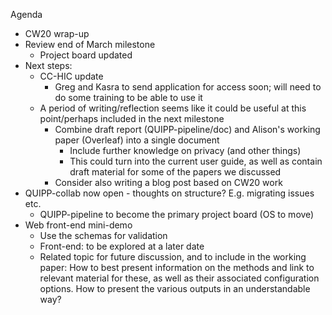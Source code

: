 Agenda
- CW20 wrap-up
- Review end of March milestone
  - Project board updated
- Next steps:	
  - CC-HIC update
    - Greg and Kasra to send application for access soon; will need to do some training to be able to use it
  - A period of writing/reflection seems like it could be useful at this point/perhaps included in the next milestone
    - Combine draft report (QUIPP-pipeline/doc) and Alison's working paper (Overleaf) into a single document
      - Include further knowledge on privacy (and other things)
      - This could turn into the current user guide, as well as contain draft material for some of the papers we discussed
    - Consider also writing a blog post based on CW20 work
- QUIPP-collab now open - thoughts on structure? E.g. migrating issues etc.
  - QUIPP-pipeline to become the primary project board (OS to move)
- Web front-end mini-demo
  - Use the schemas for validation
  - Front-end: to be explored at a later date
  - Related topic for future discussion, and to include in the working paper: How to best present information on the 
    methods and link to relevant material for these, as well as their associated configuration options.  How to present the
    various outputs in an understandable way?
